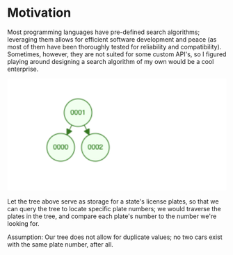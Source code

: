 
# **Motivation**

Most programming languages have pre-defined search algorithms; leveraging them allows for efficient software development and peace (as most of them 
have been thoroughly tested for reliability and compatibility). Sometimes, however, they are not suited for some custom API's, 
so I figured playing around designing a search algorithm of my own would be a cool enterprise. 

![Binary Search Tree](tree_illustration.png)

Let the tree above serve as storage for a state's license plates, so that we can query the tree to locate specific plate numbers; 
we would traverse the plates in the tree, and compare each plate's number to the number we're looking for. 

Assumption: Our tree does not allow for duplicate values; no two cars exist with the same plate number, after all. 

